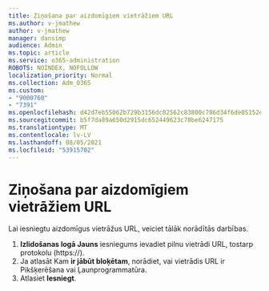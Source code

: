 ```yaml
---
title: Ziņošana par aizdomīgiem vietrāžiem URL
ms.author: v-jmathew
author: v-jmathew
manager: dansimp
audience: Admin
ms.topic: article
ms.service: o365-administration
ROBOTS: NOINDEX, NOFOLLOW
localization_priority: Normal
ms.collection: Adm_O365
ms.custom:
- "9000760"
- "7391"
ms.openlocfilehash: d42d7eb55062b729b3156dc02562c83800c786d34f6de05152e7e09fa88ab71b
ms.sourcegitcommit: b5f7da89a650d2915dc652449623c78be6247175
ms.translationtype: MT
ms.contentlocale: lv-LV
ms.lasthandoff: 08/05/2021
ms.locfileid: "53915702"
---
```

# <a name="report-suspicious-urls"></a>Ziņošana par aizdomīgiem vietrāžiem URL

Lai iesniegtu aizdomīgus vietrāžus URL, veiciet tālāk norādītās darbības.

1. **Izlidošanas logā Jauns** iesniegums ievadiet pilnu vietrādi URL, tostarp protokolu (https://).
2. Ja atlasāt Kam **ir jābūt bloķētam**, norādiet, vai vietrādis URL ir Pikšķerēšana vai  Ļaunprogrammatūra. 
3. Atlasiet **Iesniegt**.
